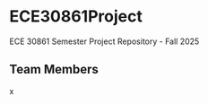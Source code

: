 # ECE30861Project
ECE 30861 Semester Project Repository - Fall 2025

Team Members
----------------

x
